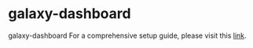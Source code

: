 # galaxy-dashboard

galaxy-dashboard
For a comprehensive setup guide, please visit this [link](https://github.com/swapstech/bankos-dev-stack).